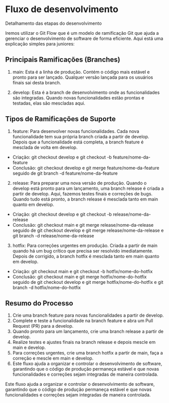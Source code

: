 # Fluxo de desenvolvimento

Detalhamento das etapas do desenvolvimento

Iremos utilizar o Git Flow que é um modelo de ramificação Git que ajuda a gerenciar o desenvolvimento de software de forma eficiente. Aqui está uma explicação simples para juniores:

## Principais Ramificações (Branches)

1. main: Esta é a linha de produção. Contém o código mais estável e pronto para ser lançado. Qualquer versão lançada para os usuários finais sai desta branch.

2. develop: Esta é a branch de desenvolvimento onde as funcionalidades são integradas. Quando novas funcionalidades estão prontas e testadas, elas são mescladas aqui.

## Tipos de Ramificações de Suporte

1. feature: Para desenvolver novas funcionalidades. Cada nova funcionalidade tem sua própria branch criada a partir de develop. Depois que a funcionalidade está completa, a branch feature é mesclada de volta em develop.

- Criação: git checkout develop e git checkout -b feature/nome-da-feature
- Conclusão: git checkout develop e git merge feature/nome-da-feature seguido de git branch -d feature/nome-da-feature

2. release: Para preparar uma nova versão de produção. Quando o develop está pronto para um lançamento, uma branch release é criada a partir de develop. Aqui, fazemos testes finais e correções de bugs. Quando tudo está pronto, a branch release é mesclada tanto em main quanto em develop.

- Criação: git checkout develop e git checkout -b release/nome-da-release
- Conclusão: git checkout main e git merge release/nome-da-release seguido de git checkout develop e git merge release/nome-da-release e git branch -d release/nome-da-release

3. hotfix: Para correções urgentes em produção. Criada a partir de main quando há um bug crítico que precisa ser resolvido imediatamente. Depois de corrigido, a branch hotfix é mesclada tanto em main quanto em develop.

- Criação: git checkout main e git checkout -b hotfix/nome-do-hotfix
- Conclusão: git checkout main e git merge hotfix/nome-do-hotfix seguido de git checkout develop e git merge hotfix/nome-do-hotfix e git branch -d hotfix/nome-do-hotfix

## Resumo do Processo

1. Crie uma branch feature para novas funcionalidades a partir de develop.
2. Complete e teste a funcionalidade na branch feature e abra um Pull Request (PR) para a develop.
3. Quando pronto para um lançamento, crie uma branch release a partir de develop.
4. Realize testes e ajustes finais na branch release e depois mescle em main e develop.
5. Para correções urgentes, crie uma branch hotfix a partir de main, faça a correção e mescle em main e develop.
6. Este fluxo ajuda a organizar e controlar o desenvolvimento de software, garantindo que o código de produção permaneça estável e que novas funcionalidades e correções sejam integradas de maneira controlada.

Este fluxo ajuda a organizar e controlar o desenvolvimento de software, garantindo que o código de produção permaneça estável e que novas funcionalidades e correções sejam integradas de maneira controlada.
